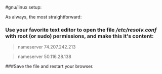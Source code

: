 
#gnu/linux setup:

As always, the most straightforward:

### Use your favorite text editor to open the file */etc/resolv.conf* with root (or sudo) permissions, and make this it's content: 

> nameserver 74.207.242.213 

> nameserver 50.116.28.138

###Save the file and restart your browser.

